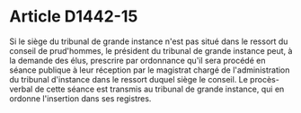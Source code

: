 # Article D1442-15

  
Si le siège du tribunal de grande instance n'est pas situé dans le ressort du conseil de prud'hommes, le président du tribunal de grande instance peut, à la demande des élus, prescrire par ordonnance qu'il sera procédé en séance publique à leur réception par le magistrat chargé de l'administration du tribunal d'instance dans le ressort duquel siège le conseil. Le procès-verbal de cette séance est transmis au tribunal de grande instance, qui en ordonne l'insertion dans ses registres.